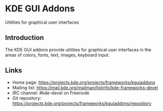 # KDE GUI Addons

Utilities for graphical user interfaces

## Introduction

The KDE GUI addons provide utilities for graphical user interfaces in the areas
of colors, fonts, text, images, keyboard input.

## Links

- Home page: <https://projects.kde.org/projects/frameworks/kguiaddons>
- Mailing list: <https://mail.kde.org/mailman/listinfo/kde-frameworks-devel>
- IRC channel: #kde-devel on Freenode
- Git repository: <https://projects.kde.org/projects/frameworks/kguiaddons/repository>
